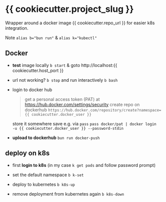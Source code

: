 # {{ cookiecutter.project_slug }}

Wrapper around a docker image {{ cookiecutter.repo_url }} for easier k8s integration.

Note `alias b="bun run"`  & `alias k="kubectl"`


## Docker 

- **test** image locally `b start` & goto http://localhost:{{ cookiecutter.host_port }}
- url not working? `b stop` and run interactively `b bash`

- login to docker hub
    > get a personal access token (PAT) at   https://hub.docker.com/settings/security
    > create repo on dockerhub `https://hub.docker.com/repository/create?namespace={{ cookiecutter.docker_user }}`

    store it somewhere save e.g. via `pass`
    `pass docker/pat | docker login  -u {{ cookiecutter.docker_user }} --password-stdin`

- **upload to dockerhub** `bun run docker-push`

##  deploy on k8s

- first **login to k8s** (in my case `k get pods` and follow password prompt)

- set the default namespace `b k-set`
- deploy to kubernetes `b k8s-up`
- remove deployment from kubernetes again `b k8s-down`
